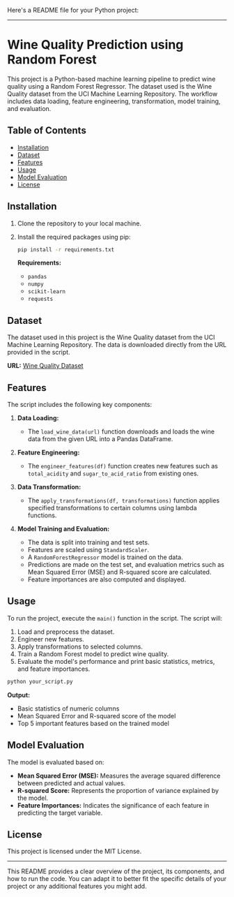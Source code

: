 Here's a README file for your Python project:

---

# Wine Quality Prediction using Random Forest

This project is a Python-based machine learning pipeline to predict wine quality using a Random Forest Regressor. The dataset used is the Wine Quality dataset from the UCI Machine Learning Repository. The workflow includes data loading, feature engineering, transformation, model training, and evaluation.

## Table of Contents

- [Installation](#installation)
- [Dataset](#dataset)
- [Features](#features)
- [Usage](#usage)
- [Model Evaluation](#model-evaluation)
- [License](#license)

## Installation

1. Clone the repository to your local machine.
2. Install the required packages using pip:

   ```bash
   pip install -r requirements.txt
   ```

   **Requirements:**
   - `pandas`
   - `numpy`
   - `scikit-learn`
   - `requests`

## Dataset

The dataset used in this project is the Wine Quality dataset from the UCI Machine Learning Repository. The data is downloaded directly from the URL provided in the script.

**URL:** [Wine Quality Dataset](https://archive.ics.uci.edu/ml/machine-learning-databases/wine-quality/winequality-red.csv)

## Features

The script includes the following key components:

1. **Data Loading:**
   - The `load_wine_data(url)` function downloads and loads the wine data from the given URL into a Pandas DataFrame.

2. **Feature Engineering:**
   - The `engineer_features(df)` function creates new features such as `total_acidity` and `sugar_to_acid_ratio` from existing ones.

3. **Data Transformation:**
   - The `apply_transformations(df, transformations)` function applies specified transformations to certain columns using lambda functions.

4. **Model Training and Evaluation:**
   - The data is split into training and test sets.
   - Features are scaled using `StandardScaler`.
   - A `RandomForestRegressor` model is trained on the data.
   - Predictions are made on the test set, and evaluation metrics such as Mean Squared Error (MSE) and R-squared score are calculated.
   - Feature importances are also computed and displayed.

## Usage

To run the project, execute the `main()` function in the script. The script will:

1. Load and preprocess the dataset.
2. Engineer new features.
3. Apply transformations to selected columns.
4. Train a Random Forest model to predict wine quality.
5. Evaluate the model's performance and print basic statistics, metrics, and feature importances.

```bash
python your_script.py
```

**Output:**

- Basic statistics of numeric columns
- Mean Squared Error and R-squared score of the model
- Top 5 important features based on the trained model

## Model Evaluation

The model is evaluated based on:

- **Mean Squared Error (MSE):** Measures the average squared difference between predicted and actual values.
- **R-squared Score:** Represents the proportion of variance explained by the model.
- **Feature Importances:** Indicates the significance of each feature in predicting the target variable.

## License

This project is licensed under the MIT License.

---

This README provides a clear overview of the project, its components, and how to run the code. You can adapt it to better fit the specific details of your project or any additional features you might add.
